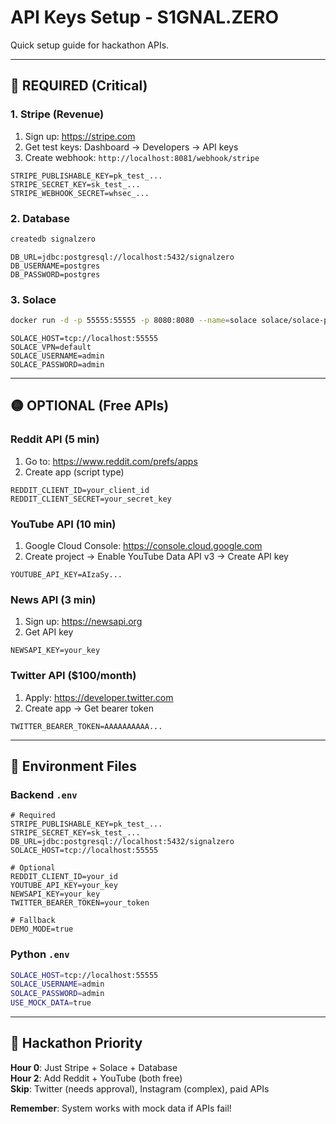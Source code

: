 # API Keys Setup - S1GNAL.ZERO

Quick setup guide for hackathon APIs.

---

## 🔴 REQUIRED (Critical)

### 1. Stripe (Revenue)
1. Sign up: https://stripe.com
2. Get test keys: Dashboard → Developers → API keys
3. Create webhook: `http://localhost:8081/webhook/stripe`

```
STRIPE_PUBLISHABLE_KEY=pk_test_...
STRIPE_SECRET_KEY=sk_test_...
STRIPE_WEBHOOK_SECRET=whsec_...
```

### 2. Database
```bash
createdb signalzero
```
```
DB_URL=jdbc:postgresql://localhost:5432/signalzero
DB_USERNAME=postgres
DB_PASSWORD=postgres
```

### 3. Solace
```bash
docker run -d -p 55555:55555 -p 8080:8080 --name=solace solace/solace-pubsub-standard
```
```
SOLACE_HOST=tcp://localhost:55555
SOLACE_VPN=default
SOLACE_USERNAME=admin
SOLACE_PASSWORD=admin
```

---

## 🟡 OPTIONAL (Free APIs)

### Reddit API (5 min)
1. Go to: https://www.reddit.com/prefs/apps
2. Create app (script type)

```
REDDIT_CLIENT_ID=your_client_id
REDDIT_CLIENT_SECRET=your_secret_key
```

### YouTube API (10 min)  
1. Google Cloud Console: https://console.cloud.google.com
2. Create project → Enable YouTube Data API v3 → Create API key

```
YOUTUBE_API_KEY=AIzaSy...
```

### News API (3 min)
1. Sign up: https://newsapi.org
2. Get API key

```
NEWSAPI_KEY=your_key
```

### Twitter API ($100/month)
1. Apply: https://developer.twitter.com
2. Create app → Get bearer token

```
TWITTER_BEARER_TOKEN=AAAAAAAAAA...
```

---

## 📁 Environment Files

### Backend `.env`
```properties
# Required
STRIPE_PUBLISHABLE_KEY=pk_test_...
STRIPE_SECRET_KEY=sk_test_...
DB_URL=jdbc:postgresql://localhost:5432/signalzero
SOLACE_HOST=tcp://localhost:55555

# Optional
REDDIT_CLIENT_ID=your_id
YOUTUBE_API_KEY=your_key
NEWSAPI_KEY=your_key
TWITTER_BEARER_TOKEN=your_token

# Fallback
DEMO_MODE=true
```

### Python `.env`
```bash
SOLACE_HOST=tcp://localhost:55555
SOLACE_USERNAME=admin
SOLACE_PASSWORD=admin
USE_MOCK_DATA=true
```

---

## 🚀 Hackathon Priority

**Hour 0**: Just Stripe + Solace + Database  
**Hour 2**: Add Reddit + YouTube (both free)  
**Skip**: Twitter (needs approval), Instagram (complex), paid APIs

**Remember**: System works with mock data if APIs fail!
